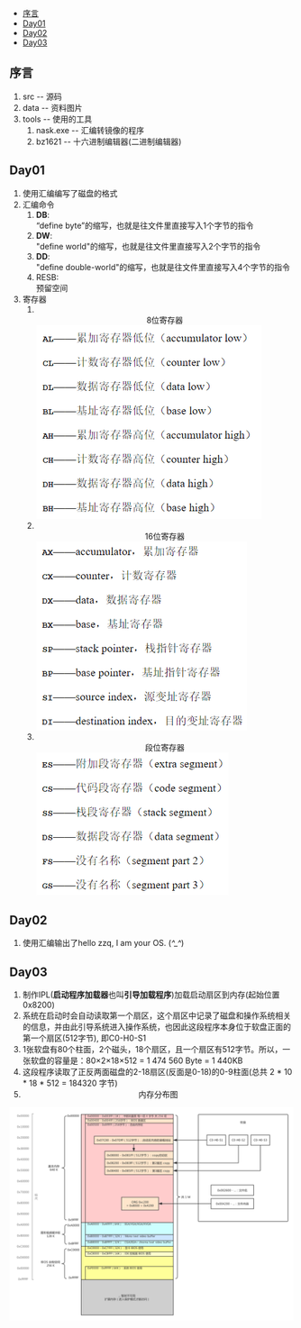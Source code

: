 - [序言](#序言)
- [Day01](#day01)
- [Day02](#day02)
- [Day03](#day03)

## 序言
1. src      -- 源码
2. data     -- 资料图片
3. tools    -- 使用的工具
   1. nask.exe -- 汇编转镜像的程序
   2. bz1621   -- 十六进制编辑器(二进制编辑器)
## Day01
1. 使用汇编编写了磁盘的格式
2. 汇编命令
   1.  **DB**:<br> “define byte”的缩写，也就是往文件里直接写入1个字节的指令
   2.  **DW**:<br> "define world"的缩写，也就是往文件里直接写入2个字节的指令
   3.  **DD**:<br> "define double-world"的缩写，也就是往文件里直接写入4个字节的指令
   4.  RESB:<br> 预留空间
3. 寄存器
   1. <br><center>8位寄存器</center>
   ![avatar](./img/8位寄存器.png)
   1. <br><center>16位寄存器</center>
   ![avatar](./img/16位寄存器.png)
   1. <br><center>段位寄存器</center>
   ![avatar](./img/段寄存器.png)
## Day02
1. 使用汇编输出了hello zzq, I am your OS. (*^_^*)
## Day03
1.  制作IPL(**启动程序加载器**也叫**引导加载程序**)加载启动扇区到内存(起始位置0x8200)
2.  系统在启动时会自动读取第一个扇区，这个扇区中记录了磁盘和操作系统相关的信息，并由此引导系统进入操作系统，也因此这段程序本身位于软盘正面的第一个扇区(512字节), 即C0-H0-S1
3.  1张软盘有80个柱面，2个磁头，18个扇区，且一个扇区有512字节。所以，一张软盘的容量是：80×2×18×512 = 1 474 560 Byte = 1 440KB
4.  这段程序读取了正反两面磁盘的2-18扇区(反面是0-18)的0-9柱面(总共 2 * 10 * 18 * 512 = 184320 字节)
5.  <center>内存分布图</center> 
   ![avatar](./img/内存分布.png)

